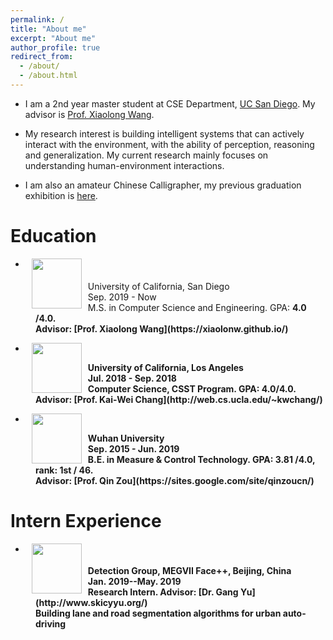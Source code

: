 ```yaml
---
permalink: /
title: "About me"
excerpt: "About me"
author_profile: true
redirect_from: 
  - /about/
  - /about.html
---
```

* I am a 2nd year master student at CSE Department, [UC San Diego](https://ucsd.edu/). 
My advisor is [Prof. Xiaolong Wang](https://xiaolonw.github.io/).

* My research interest is building intelligent systems that can actively interact with the environment, with the ability of perception, reasoning and generalization. 
My current research mainly focuses on understanding human-environment interactions.

* I am also an amateur Chinese Calligrapher, my previous graduation exhibition is [here](https://mp.weixin.qq.com/s/7ERydW3i3iGsVcMOR13nzQ).


# Education
* <dl><dt><img align="left" width="80" height="80" hspace="10" src="https://jiangolder.github.io/images/UCSD.png"/></dt>
<dt>University of California, San Diego</dt>
<dd>Sep. 2019 - Now</dd>
<dd>M.S. in Computer Science and Engineering. GPA: <strong>4.0<strong> /4.0.</dd>
<dd>Advisor: [Prof. Xiaolong Wang](https://xiaolonw.github.io/) </dd>

* <dl><dt><img align="left" width="80" height="80" hspace="10" src="https://jiangolder.github.io/images/UCLA.jpg"/></dt>
<dt>University of California, Los Angeles</dt>
<dd>Jul. 2018 - Sep. 2018</dd>
<dd>Computer Science, CSST Program. GPA: 4.0/4.0.</dd>
<dd>Advisor: [Prof. Kai-Wei Chang](http://web.cs.ucla.edu/~kwchang/) </dd>

* <dl><dt><img align="left" width="80" height="80" hspace="10" src="https://jiangolder.github.io/images/whu.png"/></dt>
<dt>Wuhan University</dt>
<dd>Sep. 2015 - Jun. 2019</dd>
<dd>B.E. in Measure & Control Technology. GPA: <strong>3.81<strong> /4.0, rank: <strong>1st<strong> / 46.</dd>
<dd>Advisor: [Prof. Qin Zou](https://sites.google.com/site/qinzoucn/) </dd>

# Intern Experience
* <dl><dt><img align="left" width="80" height="80" hspace="10" src="https://jiangolder.github.io/images/megvii.jpg"/></dt>
<dt>Detection Group, MEGVII Face++, Beijing, China</dt>
<dd>Jan. 2019--May. 2019</dd>
<dd>Research Intern. Advisor: [Dr. Gang Yu](http://www.skicyyu.org/) </dd>
<dd>Building lane and road segmentation algorithms for urban auto-driving</dd>


